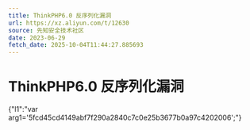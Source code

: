 ```yaml
---
title: ThinkPHP6.0 反序列化漏洞
url: https://xz.aliyun.com/t/12630
source: 先知安全技术社区
date: 2023-06-29
fetch_date: 2025-10-04T11:44:27.885693
---
```


# ThinkPHP6.0 反序列化漏洞

{"l1":"var arg1='5fcd45cd4149abf7f290a2840c7c0e25b3677b0a97c4202006';"}